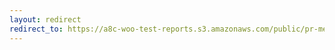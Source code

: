 ```yaml
---
layout: redirect
redirect_to: https://a8c-woo-test-reports.s3.amazonaws.com/public/pr-merge/43595/api/index.html
---
```

